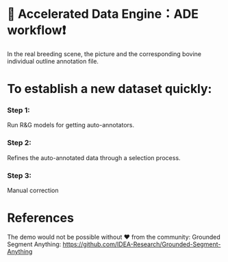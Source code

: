# 📖 Accelerated Data Engine：ADE workflow❗️
In the real breeding scene, the picture and the corresponding bovine individual outline annotation file.
# To establish a new dataset quickly:
### Step 1:
Run R&G models for getting auto-annotators.
### Step 2:
Refines the auto-annotated data through a selection process.
### Step 3:
Manual correction

# References
The demo would not be possible without ❤️ from the community:
Grounded Segment Anything: https://github.com/IDEA-Research/Grounded-Segment-Anything

